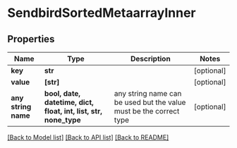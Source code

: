 # SendbirdSortedMetaarrayInner


## Properties
Name | Type | Description | Notes
------------ | ------------- | ------------- | -------------
**key** | **str** |  | [optional] 
**value** | **[str]** |  | [optional] 
**any string name** | **bool, date, datetime, dict, float, int, list, str, none_type** | any string name can be used but the value must be the correct type | [optional]

[[Back to Model list]](../README.md#documentation-for-models) [[Back to API list]](../README.md#documentation-for-api-endpoints) [[Back to README]](../README.md)


